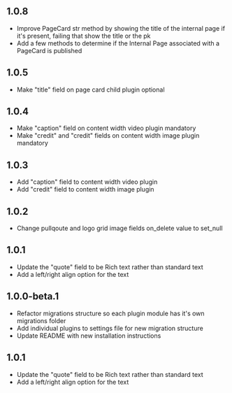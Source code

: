 ## 1.0.8
- Improve PageCard str method by showing the title of the internal page if it's present, failing
  that show the title or the pk
- Add a few methods to determine if the Internal Page associated with a PageCard is published

## 1.0.5
- Make "title" field on page card child plugin optional

## 1.0.4
- Make "caption" field on content width video plugin mandatory
- Make "credit" and "credit" fields on content width image plugin mandatory

## 1.0.3
- Add "caption" field to content width video plugin
- Add "credit" field to content width image plugin

## 1.0.2
- Change pullqoute and logo grid image fields on_delete value to set_null

## 1.0.1
- Update the "quote" field to be Rich text rather than standard text
- Add a left/right align option for the text

## 1.0.0-beta.1

- Refactor migrations structure so each plugin module has it's own migrations folder
- Add individual plugins to settings file for new migration structure
- Update README with new installation instructions

## 1.0.1
- Update the "quote" field to be Rich text rather than standard text
- Add a left/right align option for the text

